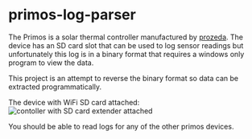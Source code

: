 # primos-log-parser

The Primos is a solar thermal controller manufactured by [prozeda](https://prozeda.de/en/product-details/primos-250-sr-2/). The device has an SD card slot that can be used to log sensor readings but unfortunately this log is in a binary format that requires a windows only program to view the data.

This project is an attempt to reverse the binary format so data can be extracted programmatically.

The device with WiFi SD card attached:
![contoller with SD card extender attached](https://user-images.githubusercontent.com/699436/75481558-2a239780-599b-11ea-98d0-9051e925c352.png)

You should be able to read logs for any of the other primos devices.

